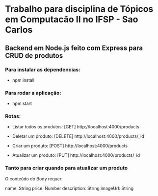 # Trabalho para disciplina de Tópicos em Computacão II no IFSP - Sao Carlos
## Backend em Node.js feito com Express para CRUD de produtos
### Para instalar as dependencias:
 - npm install
 ### Para  rodar a aplicação:
 - npm start
### Rotas:

 - Listar todos os produtos: [GET] http://localhost:4000/products

 - Deletar um produto: [DELETE] http://localhost:4000/products/_id

 - Criar um produto: [POST] http://localhost:4000/products

 - Atualizar um produto: [PUT] http://localhost:4000/products/_id

### Tanto para criar quando para atualizar um produto
  O conteúdo do Body requer:
    
  name: String
  price: Number
  description: String
  imageUrl: String